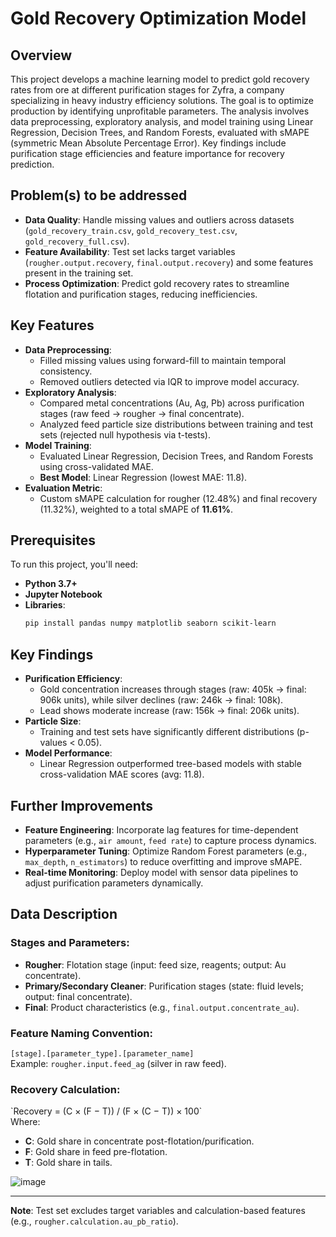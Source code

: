 # Gold Recovery Optimization Model

## Overview
This project develops a machine learning model to predict gold recovery rates from ore at different purification stages for Zyfra, a company specializing in heavy industry efficiency solutions. The goal is to optimize production by identifying unprofitable parameters. The analysis involves data preprocessing, exploratory analysis, and model training using Linear Regression, Decision Trees, and Random Forests, evaluated with sMAPE (symmetric Mean Absolute Percentage Error). Key findings include purification stage efficiencies and feature importance for recovery prediction.

## Problem(s) to be addressed
- **Data Quality**: Handle missing values and outliers across datasets (`gold_recovery_train.csv`, `gold_recovery_test.csv`, `gold_recovery_full.csv`).
- **Feature Availability**: Test set lacks target variables (`rougher.output.recovery`, `final.output.recovery`) and some features present in the training set.
- **Process Optimization**: Predict gold recovery rates to streamline flotation and purification stages, reducing inefficiencies.

## Key Features
- **Data Preprocessing**:
  - Filled missing values using forward-fill to maintain temporal consistency.
  - Removed outliers detected via IQR to improve model accuracy.
- **Exploratory Analysis**:
  - Compared metal concentrations (Au, Ag, Pb) across purification stages (raw feed → rougher → final concentrate).
  - Analyzed feed particle size distributions between training and test sets (rejected null hypothesis via t-tests).
- **Model Training**:
  - Evaluated Linear Regression, Decision Trees, and Random Forests using cross-validated MAE.
  - **Best Model**: Linear Regression (lowest MAE: 11.8).
- **Evaluation Metric**:
  - Custom sMAPE calculation for rougher (12.48%) and final recovery (11.32%), weighted to a total sMAPE of **11.61%**.

## Prerequisites
To run this project, you'll need:
- **Python 3.7+**
- **Jupyter Notebook**
- **Libraries**:
  ```bash
  pip install pandas numpy matplotlib seaborn scikit-learn

## Key Findings
- **Purification Efficiency**:
  - Gold concentration increases through stages (raw: 405k → final: 906k units), while silver declines (raw: 246k → final: 108k).
  - Lead shows moderate increase (raw: 156k → final: 206k units).
- **Particle Size**:
  - Training and test sets have significantly different distributions (p-values < 0.05).
- **Model Performance**:
  - Linear Regression outperformed tree-based models with stable cross-validation MAE scores (avg: 11.8).

## Further Improvements
- **Feature Engineering**: Incorporate lag features for time-dependent parameters (e.g., `air amount`, `feed rate`) to capture process dynamics.
- **Hyperparameter Tuning**: Optimize Random Forest parameters (e.g., `max_depth`, `n_estimators`) to reduce overfitting and improve sMAPE.
- **Real-time Monitoring**: Deploy model with sensor data pipelines to adjust purification parameters dynamically.

## Data Description
### Stages and Parameters:
- **Rougher**: Flotation stage (input: feed size, reagents; output: Au concentrate).
- **Primary/Secondary Cleaner**: Purification stages (state: fluid levels; output: final concentrate).
- **Final**: Product characteristics (e.g., `final.output.concentrate_au`).

### Feature Naming Convention:
`[stage].[parameter_type].[parameter_name]`  
Example: `rougher.input.feed_ag` (silver in raw feed).

### Recovery Calculation:
\`Recovery = (C × (F − T)) / (F × (C − T)) × 100\`  
Where:  
- **C**: Gold share in concentrate post-flotation/purification.  
- **F**: Gold share in feed pre-flotation.  
- **T**: Gold share in tails.  

![image](https://github.com/user-attachments/assets/89aea229-10a8-4a68-a6d3-0a2fa0ad5b9a)

---
**Note**: Test set excludes target variables and calculation-based features (e.g., `rougher.calculation.au_pb_ratio`).  
